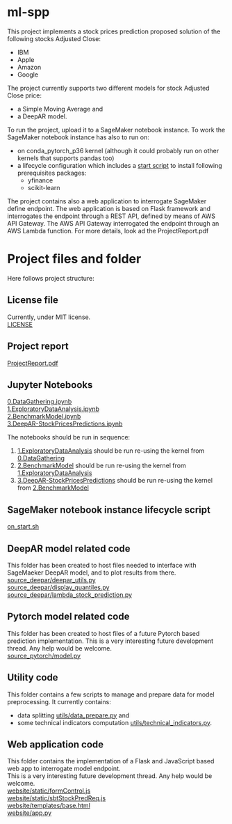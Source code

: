 # ml-spp

This project implements a stock prices prediction proposed solution of the following stocks Adjusted Close:

* IBM
* Apple
* Amazon
* Google

The project currently supports two different models for stock  Adjusted Close price:
* a Simple Moving Average and
* a DeepAR model.



To run the project, upload it to a SageMaker notebook instance.
To work the SageMaker notebook instance has also to run on:
* on conda_pytorch_p36 kernel (although it could probably run on other kernels that supports pandas too)
* a lifecycle configuration which includes a [start script](on_start.sh) to install following prerequisites packages:
    * yfinance
    * scikit-learn  

The project contains also a web application to interrogate SageMaker define endpoint.
The web application is based on Flask framework and interrogates the endpoint through a REST API, defined by means of
AWS API Gateway.
The AWS API Gateway interrogated the endpoint through an AWS Lambda function. For more details, look ad the ProjectReport.pdf


# Project files and folder
Here follows project structure:

## License file
Currently, under MIT license.\
[LICENSE](LICENSE)

## Project report
[ProjectReport.pdf](ProjectReport.pdf)

## Jupyter Notebooks
[0.DataGathering.ipynb](0.DataGathering.ipynb)\
[1.ExploratoryDataAnalysis.ipynb](1.ExploratoryDataAnalysis.ipynb)\
[2.BenchmarkModel.ipynb](2.BenchmarkModel.ipynb)\
[3.DeepAR-StockPricesPredictions.ipynb](3.DeepAR-StockPricesPredictions.ipynb)

The notebooks should be run in sequence:
1. [1.ExploratoryDataAnalysis](1.ExploratoryDataAnalysis.ipynb) should be run re-using the kernel from [0.DataGathering](0.DataGathering.ipynb)
2. [2.BenchmarkModel](2.BenchmarkModel.ipynb) should be run re-using the kernel from [1.ExploratoryDataAnalysis](1.ExploratoryDataAnalysis.ipynb)
3. [3.DeepAR-StockPricesPredictions](3.DeepAR-StockPricesPredictions.ipynb) should be run re-using the kernel from [2.BenchmarkModel](2.BenchmarkModel.ipynb)

## SageMaker notebook instance lifecycle script
[on_start.sh](on_start.sh)

## DeepAR model related code
This folder has been created to host files needed to interface with SageMaeker DeepAR model,
and to plot results from there.\
[source_deepar/deepar_utils.py](source_deepar/deepar_utils.py)\
[source_deepar/display_quantiles.py](source_deepar/display_quantiles.py)\
[source_deepar/lambda_stock_prediction.py](source_deepar/lambda_stock_prediction.py)

## Pytorch model related code
This folder has been created to host files of a future Pytorch based prediction implementation.
This is a very interesting future development thread. Any help would be welcome.\
[source_pytorch/model.py](source_pytorch/model.py)

## Utility code
This folder contains a few scripts to manage and prepare data for model preprocessing.
It currently contains:
* data splitting [utils/data_prepare.py](utils/data_prepare.py) and
* some technical indicators computation [utils/technical_indicators.py](utils/technical_indicators.py).

## Web application code
This folder contains the implementation of a Flask and JavaScript based web app to interrogate model endpoint.\
This is a very interesting future development thread. Any help would be welcome.\
[website/static/formControl.js](website/static/formControl.js)\
[website/static/sbtStockPredReq.js](website/static/sbtStockPredReq.js)\
[website/templates/base.html](website/templates/base.html)\
[website/app.py](website/app.py)

